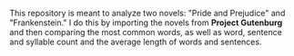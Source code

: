 This repository is meant to analyze two novels: "Pride and Prejudice" and "Frankenstein." I do this by importing the novels from **Project Gutenburg** and then comparing the most common words, as well as word, sentence and syllable count and the average length of words and sentences.
